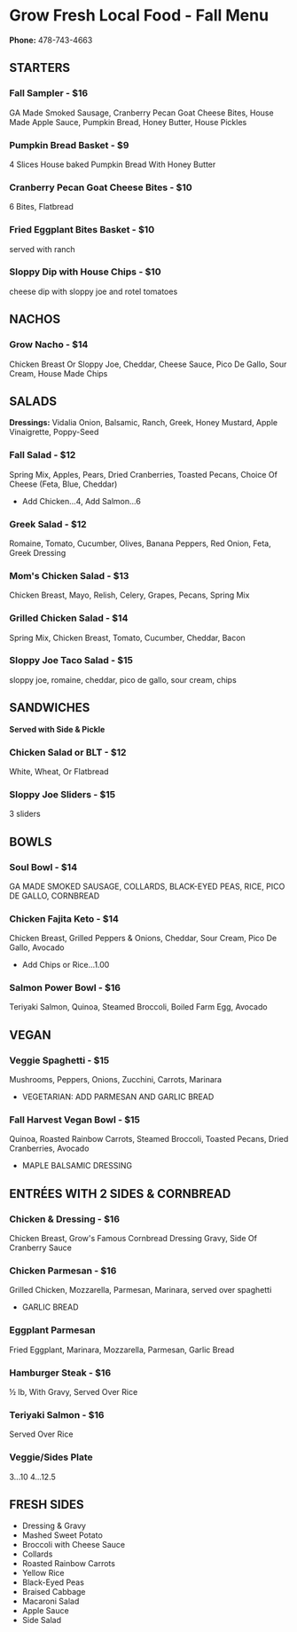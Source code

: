 # Grow Fresh Local Food - Fall Menu
**Phone:** 478-743-4663

## STARTERS

### Fall Sampler - $16
GA Made Smoked Sausage, Cranberry Pecan Goat Cheese Bites, House Made Apple Sauce, Pumpkin Bread, Honey Butter, House Pickles

### Pumpkin Bread Basket - $9
4 Slices House baked Pumpkin Bread With Honey Butter

### Cranberry Pecan Goat Cheese Bites - $10
6 Bites, Flatbread

### Fried Eggplant Bites Basket - $10
served with ranch

### Sloppy Dip with House Chips - $10
cheese dip with sloppy joe and rotel tomatoes

## NACHOS

### Grow Nacho - $14
Chicken Breast Or Sloppy Joe, Cheddar, Cheese Sauce, Pico De Gallo, Sour Cream, House Made Chips

## SALADS

**Dressings:** Vidalia Onion, Balsamic, Ranch, Greek, Honey Mustard, Apple Vinaigrette, Poppy-Seed

### Fall Salad - $12
Spring Mix, Apples, Pears, Dried Cranberries, Toasted Pecans, Choice Of Cheese (Feta, Blue, Cheddar)
- Add Chicken...4, Add Salmon...6

### Greek Salad - $12
Romaine, Tomato, Cucumber, Olives, Banana Peppers, Red Onion, Feta, Greek Dressing

### Mom's Chicken Salad - $13
Chicken Breast, Mayo, Relish, Celery, Grapes, Pecans, Spring Mix

### Grilled Chicken Salad - $14
Spring Mix, Chicken Breast, Tomato, Cucumber, Cheddar, Bacon

### Sloppy Joe Taco Salad - $15
sloppy joe, romaine, cheddar, pico de gallo, sour cream, chips

## SANDWICHES
**Served with Side & Pickle**

### Chicken Salad or BLT - $12
White, Wheat, Or Flatbread

### Sloppy Joe Sliders - $15
3 sliders

## BOWLS

### Soul Bowl - $14
GA MADE SMOKED SAUSAGE, COLLARDS, BLACK-EYED PEAS, RICE, PICO DE GALLO, CORNBREAD

### Chicken Fajita Keto - $14
Chicken Breast, Grilled Peppers & Onions, Cheddar, Sour Cream, Pico De Gallo, Avocado
- Add Chips or Rice...1.00

### Salmon Power Bowl - $16
Teriyaki Salmon, Quinoa, Steamed Broccoli, Boiled Farm Egg, Avocado

## VEGAN

### Veggie Spaghetti - $15
Mushrooms, Peppers, Onions, Zucchini, Carrots, Marinara
- VEGETARIAN: ADD PARMESAN AND GARLIC BREAD

### Fall Harvest Vegan Bowl - $15
Quinoa, Roasted Rainbow Carrots, Steamed Broccoli, Toasted Pecans, Dried Cranberries, Avocado
- MAPLE BALSAMIC DRESSING

## ENTRÉES WITH 2 SIDES & CORNBREAD

### Chicken & Dressing - $16
Chicken Breast, Grow's Famous Cornbread Dressing Gravy, Side Of Cranberry Sauce

### Chicken Parmesan - $16
Grilled Chicken, Mozzarella, Parmesan, Marinara, served over spaghetti
- GARLIC BREAD

### Eggplant Parmesan
Fried Eggplant, Marinara, Mozzarella, Parmesan, Garlic Bread

### Hamburger Steak - $16
½ lb, With Gravy, Served Over Rice

### Teriyaki Salmon - $16
Served Over Rice

### Veggie/Sides Plate
3...10 4...12.5

## FRESH SIDES

- Dressing & Gravy
- Mashed Sweet Potato
- Broccoli with Cheese Sauce
- Collards
- Roasted Rainbow Carrots
- Yellow Rice
- Black-Eyed Peas
- Braised Cabbage
- Macaroni Salad
- Apple Sauce
- Side Salad
